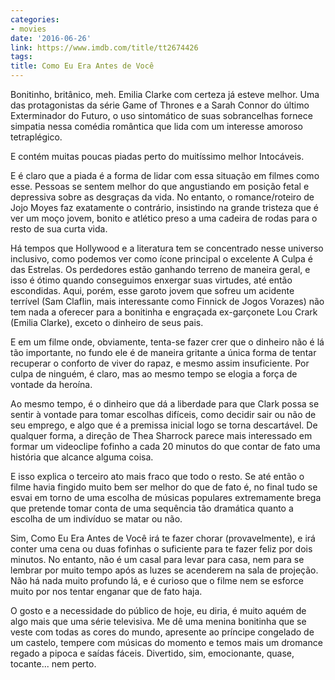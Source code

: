 ```yaml
---
categories:
- movies
date: '2016-06-26'
link: https://www.imdb.com/title/tt2674426
tags:
title: Como Eu Era Antes de Você
---
```


Bonitinho, britânico, meh. Emilia Clarke com certeza já esteve melhor. Uma das protagonistas da série Game of Thrones e a Sarah Connor do último Exterminador do Futuro, o uso sintomático de suas sobrancelhas fornece simpatia nessa comédia romântica que lida com um interesse amoroso tetraplégico.

E contém muitas poucas piadas perto do muitíssimo melhor Intocáveis.

E é claro que a piada é a forma de lidar com essa situação em filmes como esse. Pessoas se sentem melhor do que angustiando em posição fetal e depressiva sobre as desgraças da vida. No entanto, o romance/roteiro de Jojo Moyes faz exatamente o contrário, insistindo na grande tristeza que é ver um moço jovem, bonito e atlético preso a uma cadeira de rodas para o resto de sua curta vida.

Há tempos que Hollywood e a literatura tem se concentrado nesse universo inclusivo, como podemos ver como ícone principal o excelente A Culpa é das Estrelas. Os perdedores estão ganhando terreno de maneira geral, e isso é ótimo quando conseguimos enxergar suas virtudes, até então escondidas. Aqui, porém, esse garoto jovem que sofreu um acidente terrível (Sam Claflin, mais interessante como Finnick de Jogos Vorazes) não tem nada a oferecer para a bonitinha e engraçada ex-garçonete Lou Crark (Emilia Clarke), exceto o dinheiro de seus pais.

E em um filme onde, obviamente, tenta-se fazer crer que o dinheiro não é lá tão importante, no fundo ele é de maneira gritante a única forma de tentar recuperar o conforto de viver do rapaz, e mesmo assim insuficiente. Por culpa de ninguém, é claro, mas ao mesmo tempo se elogia a força de vontade da heroína.

Ao mesmo tempo, é o dinheiro que dá a liberdade para que Clark possa se sentir à vontade para tomar escolhas difíceis, como decidir sair ou não de seu emprego, e algo que é a premissa inicial logo se torna descartável. De qualquer forma, a direção de Thea Sharrock parece mais interessado em formar um videoclipe fofinho a cada 20 minutos do que contar de fato uma história que alcance alguma coisa.

E isso explica o terceiro ato mais fraco que todo o resto. Se até então o filme havia fingido muito bem ser melhor do que de fato é, no final tudo se esvai em torno de uma escolha de músicas populares extremamente brega que pretende tomar conta de uma sequência tão dramática quanto a escolha de um indivíduo se matar ou não.

Sim, Como Eu Era Antes de Você irá te fazer chorar (provavelmente), e irá conter uma cena ou duas fofinhas o suficiente para te fazer feliz por dois minutos. No entanto, não é um casal para levar para casa, nem para se lembrar por muito tempo após as luzes se acenderem na sala de projeção. Não há nada muito profundo lá, e é curioso que o filme nem se esforce muito por nos tentar enganar que de fato haja.

O gosto e a necessidade do público de hoje, eu diria, é muito aquém de algo mais que uma série televisiva. Me dê uma menina bonitinha que se veste com todas as cores do mundo, apresente ao príncipe congelado de um castelo, tempere com músicas do momento e temos mais um dromance regado a pipoca e saídas fáceis. Divertido, sim, emocionante, quase, tocante... nem perto.
